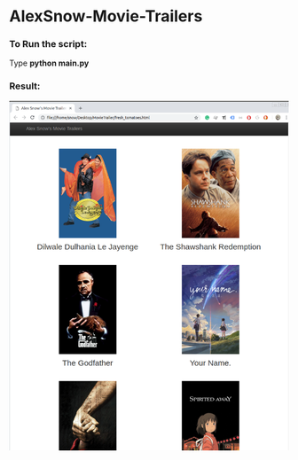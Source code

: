 # AlexSnow-Movie-Trailers
### To Run the script:

 Type **python main.py**

### Result:

![alt text](https://github.com/alexsnow348/AlexSnow-Movie-Trailers/blob/master/move_trailer.png "Sample Site")
